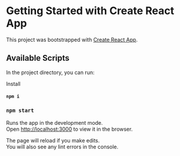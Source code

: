 # Getting Started with Create React App

This project was bootstrapped with [Create React App](https://github.com/facebook/create-react-app).

## Available Scripts

In the project directory, you can run:

Install
#### `npm i`

### `npm start`

Runs the app in the development mode.\
Open [http://localhost:3000](http://localhost:3000) to view it in the browser.

The page will reload if you make edits.\
You will also see any lint errors in the console.